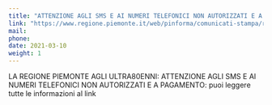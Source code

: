 ```yaml
---
title: "ATTENZIONE AGLI SMS E AI NUMERI TELEFONICI NON AUTORIZZATI E A PAGAMENTO"
link: "https://www.regione.piemonte.it/web/pinforma/comunicati-stampa/regione-piemonte-agli-ultra80enni-attenzione-agli-sms-ai-numeri-telefonici-non-autorizzati-pagamento"
mail:
phone: 
date: 2021-03-10
weight: 1
---
```


LA REGIONE PIEMONTE AGLI ULTRA80ENNI: ATTENZIONE AGLI SMS E AI NUMERI TELEFONICI NON AUTORIZZATI E A PAGAMENTO: puoi leggere tutte le informazioni al link
